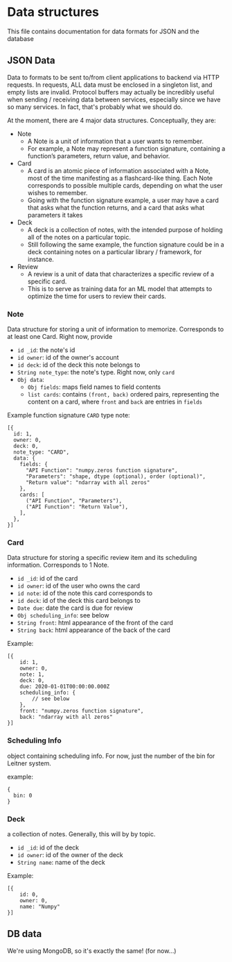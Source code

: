 # Data structures

This file contains documentation for data formats for JSON and the database

## JSON Data 

Data to formats to be sent to/from client applications to backend via HTTP requests. In requests, ALL data must be enclosed in a singleton list, and empty lists are invalid. Protocol buffers may actually be incredibly useful when sending / receiving data between services, especially since we have so many services. In fact, that's probably what we should do. 

At the moment, there are 4 major data structures. Conceptually, they are:


* Note
  * A Note is a unit of information that a user wants to remember.
  * For example, a Note may represent a function signature, containing a function’s parameters, return value, and behavior.
* Card
  * A card is an atomic piece of information associated with a Note, most of the time manifesting as a flashcard-like thing. Each Note corresponds to possible multiple cards, depending on what the user wishes to remember.
  * Going with the function signature example, a user may have a card that asks what the function returns, and a card that asks what parameters it takes
* Deck
  * A deck is a collection of notes, with the intended purpose of holding all of the notes on a particular topic.
  * Still following the same example, the function signature could be in a deck containing notes on a particular library / framework, for instance.
* Review
  * A review is a unit of data that characterizes a specific review of a specific card.
  * This is to serve as training data for an ML model that attempts to optimize the time for users to review their cards.



### Note

Data structure for storing a unit of information to memorize. Corresponds to at least one Card.
Right now, provide

* `id _id`: the note's id
* `id owner`: id of the owner's account
* `id deck`: id of the deck this note belongs to
* `String note_type`: the note's type. Right now, only `card`
* `Obj data`:
  * `Obj fields`: maps field names to field contents
  * `list cards`: contains `(front, back)` ordered pairs, representing the content on a card, where `front` and `back` are entries in `fields`

Example function signature `CARD` type note:
```
[{
  id: 1,
  owner: 0,
  deck: 0,
  note_type: "CARD",
  data: {
    fields: {
      "API Function": "numpy.zeros function signature",
      "Parameters": "shape, dtype (optional), order (optional)",
      "Return value": "ndarray with all zeros"
    },
    cards: [
      ("API Function", "Parameters"),
      ("API Function": "Return Value"),
    ],
  },
}]
```

### Card

Data structure for storing a specific review item and its scheduling information. Corresponds to 1 Note.

* `id _id`: id of the card
* `id owner`: id of the user who owns the card
* `id note`: id of the note this card corresponds to
* `id deck`: id of the deck this card belongs to
* `Date due`: date the card is due for review
* `Obj scheduling_info`: see below
* `String front`: html appearance of the front of the card
* `String back`: html appearance of the back of the card

Example:
```
[{
    id: 1,
    owner: 0,
    note: 1,
    deck: 0,
    due: 2020-01-01T00:00:00.000Z
    scheduling_info: {
        // see below
    },
    front: "numpy.zeros function signature",
    back: "ndarray with all zeros"
}]
```

### Scheduling Info
object containing scheduling info. For now, just the number of the bin for Leitner system.

example:
```
{
  bin: 0
}
```

### Deck
a collection of notes. Generally, this will by by topic.

* `id _id`: id of the deck
* `id owner`: id of the owner of the deck
* `String name`: name of the deck

Example:
```
[{
    id: 0,
    owner: 0,
    name: "Numpy"
}]
```

## DB data

We're using MongoDB, so it's exactly the same! (for now...)
